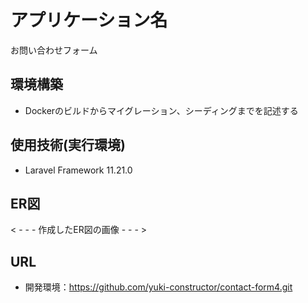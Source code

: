 # アプリケーション名
お問い合わせフォーム


## 環境構築
- Dockerのビルドからマイグレーション、シーディングまでを記述する

## 使用技術(実行環境)
- Laravel Framework 11.21.0

## ER図
< - - - 作成したER図の画像 - - - >

## URL
- 開発環境：https://github.com/yuki-constructor/contact-form4.git







